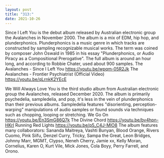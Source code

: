 ```yaml
---
layout: post
title: "313:"
date: 2021-10-26
---
```


Since I Left You is the debut album released by Australian electronic group the Avalanches in November 2000. The album is a mix of EDM, hip hop, and plunderphonics. Plunderphonics is a music genre in which tracks are constructed by sampling recognizable musical works. The term was coined by composer John Oswald in 1985 in his essay "Plunderphonics, or Audio Piracy as a Compositional Prerogative". The full album is around an hour long, and according to Robbie Chater, used about 900 samples.
 The Avalanches - Since I Left You
https://youtu.be/wpqm-05R2Jk
 The Avalanches - Frontier Psychiatrist (Official Video)
https://youtu.be/qLrnkK2YEcE


We Will Always Love You is the third studio album from Australian electronic group the Avalanches, released December 2020. The album is primarily psychedelia, sampledelia, and pop, it's less in the vein of plunderphonics than their previous albums. Sampledelia features "disorienting, perception-warping" manipulations of audio samples or found sounds via techniques such as chopping, looping or stretching.
 We Go On
https://youtu.be/En3SmG86Q7k
 The Divine Chord
https://youtu.be/bv4hpn-HKrI
 Running Red Lights
https://youtu.be/p5_C4J-MlO8 The album features many collaborators: Sananda Maitreya, Vashti Bunyan, Blood Orange, Rivers Cuomo, Pink Siifu, Denzel Curry, Tricky, Sampa the Great, Leon Bridges, Johnny Marr, MGMT, Clypso, Neneh Cherry, Jamie xx, Kelly Moran, Cornelius, Karen O, Kurt Vile, Mick Jones, Cola Boyy, Perry Farrell, and Orono.

